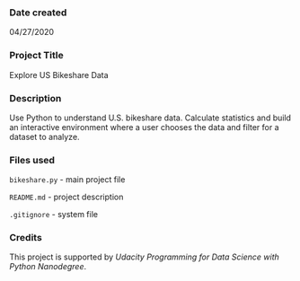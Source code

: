 ### Date created
04/27/2020

### Project Title
Explore US Bikeshare Data

### Description
Use Python to understand U.S. bikeshare data. Calculate statistics and build an interactive environment where a user chooses the data and filter for a dataset to analyze.

### Files used
`bikeshare.py` - main project file

`README.md` - project description

`.gitignore` - system file

### Credits

This project is supported by *Udacity Programming for Data Science with Python Nanodegree*.

